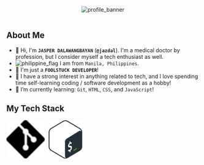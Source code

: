 <div align="center">
  <img src="profile_banner.gif" alt="profile_banner">
</div>
<br>

## About Me

- 👋 Hi, I'm **`JASPER DALAWANGBAYAN`** (**`@jazdal`**). I'm a medical doctor by profession, but I consider myself a tech enthusiast as well.
- <img src="https://cdn.statically.io/gh/hjnilsson/country-flags/master/svg/ph.svg" alt="philippine_flag" width="22"> I am from `Manila, Philippines`.
- 🤪 I'm just a **`FOOLSTUCK DEVELOPER`**!
- 👀 I have a strong interest in anything related to tech, and I love spending time self-learning coding / software development as a hobby!
- 🌱 I’m currently learning: `Git`, `HTML`, `CSS`, and `JavaScript`!

## My Tech Stack

<div align="left">
  <img src="git_dm.svg" alt="git_icon" width="100" height="100">
  <img src="bash.svg" alt="bash_icon" width="100" height="100">
</div>

<!---
jazdal/jazdal is a ✨ special ✨ repository because its `README.md` (this file) appears on your GitHub profile.
You can click the Preview link to take a look at your changes.
--->
